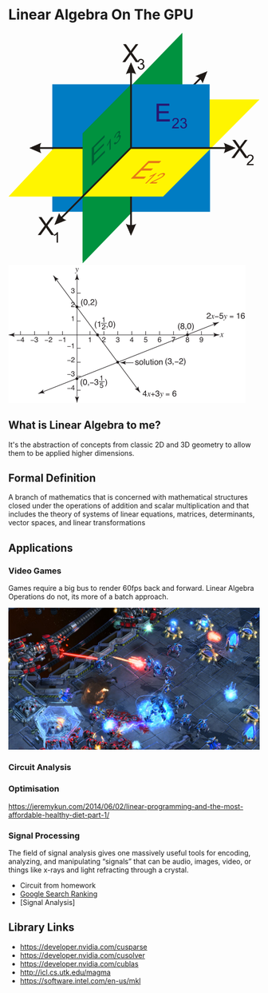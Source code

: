# Linear Algebra On The GPU

![Intersection](linearalgebra.png)
![IntersectionLines](linearalgebra2.png)

## What is Linear Algebra to me?

It's the abstraction of concepts from classic 2D and 3D geometry to 
allow them to be applied higher dimensions.  

## Formal Definition

A branch of mathematics that is concerned with mathematical structures closed 
under the operations of addition and scalar multiplication and that includes 
the theory of systems of linear equations, matrices, determinants, 
vector spaces, and linear transformations

## Applications

### Video Games

Games require a big bus to render 60fps back and forward. Linear Algebra Operations do not, its more of a batch approach.

![Starcraft](starcraft.jpg)

### Circuit Analysis

### Optimisation

https://jeremykun.com/2014/06/02/linear-programming-and-the-most-affordable-healthy-diet-part-1/

### Signal Processing 

The field of signal analysis gives one massively useful tools for encoding, analyzing, and manipulating “signals” that can be audio, images, video, or things like x-rays and light refracting through a crystal. 


 - Circuit from homework
 - [Google Search Ranking](https://jeremykun.com/2011/06/12/googles-pagerank-introduction/)
 - [Signal Analysis]
 
## Library Links

 - https://developer.nvidia.com/cusparse
 - https://developer.nvidia.com/cusolver
 - https://developer.nvidia.com/cublas
 - http://icl.cs.utk.edu/magma
 - https://software.intel.com/en-us/mkl





